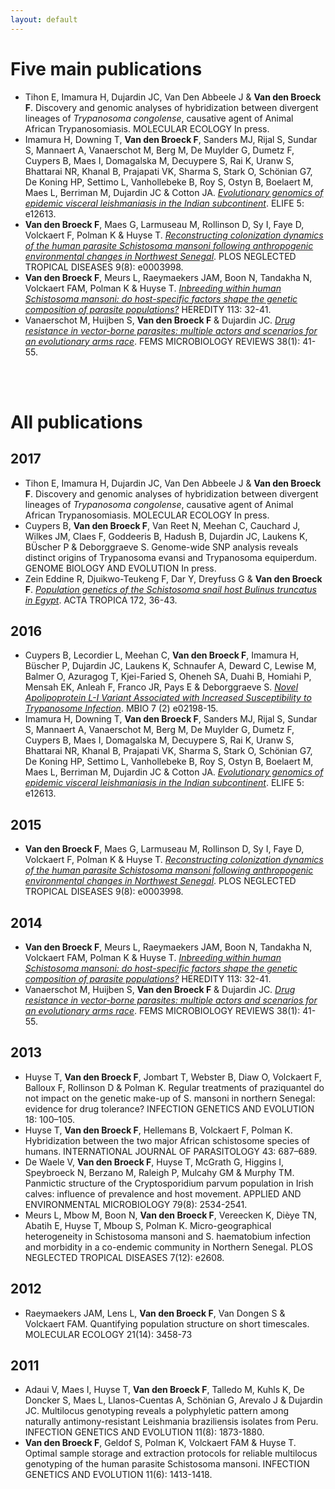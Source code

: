 ```yaml
---
layout: default
---
```


# Five main publications
* Tihon E, Imamura H, Dujardin JC, Van Den Abbeele J & **Van den Broeck F**. Discovery and genomic analyses of hybridization between divergent lineages of *Trypanosoma congolense*, causative agent of Animal African Trypanosomiasis. MOLECULAR ECOLOGY In press.
* Imamura H, Downing T, **Van den Broeck F**, Sanders MJ, Rijal S, Sundar S, Mannaert A, Vanaerschot M, Berg M, De Muylder G, Dumetz F, Cuypers B, Maes I, Domagalska M, Decuypere S, Rai K, Uranw S, Bhattarai NR, Khanal B, Prajapati VK, Sharma S, Stark O, Schönian G7, De Koning HP, Settimo L, Vanhollebeke B, Roy S, Ostyn B, Boelaert M, Maes L, Berriman M, Dujardin JC & Cotton JA. *[Evolutionary genomics of epidemic visceral leishmaniasis in the Indian subcontinent](https://doi.org/10.7554/eLife.12613)*. ELIFE 5: e12613.
* **Van den Broeck F**, Maes G, Larmuseau M, Rollinson D, Sy I, Faye D, Volckaert F, Polman K & Huyse T. *[Reconstructing colonization dynamics of the human parasite Schistosoma mansoni following anthropogenic environmental changes in Northwest Senegal](https://doi.org/10.1371/journal.pntd.0003998)*. PLOS NEGLECTED TROPICAL DISEASES 9(8): e0003998.
* **Van den Broeck F**, Meurs L, Raeymaekers JAM, Boon N, Tandakha N, Volckaert FAM, Polman K & Huyse T. *[Inbreeding within human Schistosoma mansoni: do host-specific factors shape the genetic composition of parasite populations?](https://doi.org/10.1038/hdy.2014.13)* HEREDITY 113: 32-41.
* Vanaerschot M, Huijben S, **Van den Broeck F** & Dujardin JC. *[Drug resistance in vector-borne parasites: multiple actors and scenarios for an evolutionary arms race](https://doi.org/10.1111/1574-6976.12032)*. FEMS MICROBIOLOGY REVIEWS 38(1): 41-55.
<br />
<br />

# All publications 

## 2017
* Tihon E, Imamura H, Dujardin JC, Van Den Abbeele J & **Van den Broeck F**. Discovery and genomic analyses of hybridization between divergent lineages of *Trypanosoma congolense*, causative agent of Animal African Trypanosomiasis. MOLECULAR ECOLOGY In press.
* Cuypers B, **Van den Broeck F**, Van Reet N, Meehan C, Cauchard J, Wilkes JM, Claes F, Goddeeris B, Hadush B, Dujardin JC, Laukens K, BÜscher P & Deborggraeve S. Genome-wide SNP analysis reveals distinct origins of Trypanosoma evansi and Trypanosoma equiperdum. GENOME BIOLOGY AND EVOLUTION In press.
* Zein Eddine R, Djuikwo-Teukeng F, Dar Y, Dreyfuss G & **Van den Broeck F**. *[Population genetics of the Schistosoma snail host Bulinus truncatus in Egypt](https://doi.org/10.1016/j.actatropica.2017.04.002)*. ACTA TROPICA 172, 36-43.

## 2016
* Cuypers B, Lecordier L, Meehan C, **Van den Broeck F**, Imamura H, Büscher P, Dujardin JC, Laukens K, Schnaufer A, Deward C, Lewise M, Balmer O, Azuragog T, Kjei-Faried S, Oheneh SA, Duahi B, Homiahi P, Mensah EK, Anleah F, Franco JR, Pays E & Deborggraeve S. *[Novel Apolipoprotein L-I Variant Associated with Increased Susceptibility to Trypanosome Infection](https://doi.org/10.1128/mBio.02198-15)*. MBIO 7 (2) e02198-15.
* Imamura H, Downing T, **Van den Broeck F**, Sanders MJ, Rijal S, Sundar S, Mannaert A, Vanaerschot M, Berg M, De Muylder G, Dumetz F, Cuypers B, Maes I, Domagalska M, Decuypere S, Rai K, Uranw S, Bhattarai NR, Khanal B, Prajapati VK, Sharma S, Stark O, Schönian G7, De Koning HP, Settimo L, Vanhollebeke B, Roy S, Ostyn B, Boelaert M, Maes L, Berriman M, Dujardin JC & Cotton JA. *[Evolutionary genomics of epidemic visceral leishmaniasis in the Indian subcontinent](https://doi.org/10.7554/eLife.12613)*. ELIFE 5: e12613.

## 2015
*	**Van den Broeck F**, Maes G, Larmuseau M, Rollinson D, Sy I, Faye D, Volckaert F, Polman K & Huyse T. *[Reconstructing colonization dynamics of the human parasite Schistosoma mansoni following anthropogenic environmental changes in Northwest Senegal](https://doi.org/10.1371/journal.pntd.0003998)*. PLOS NEGLECTED TROPICAL DISEASES 9(8): e0003998.

## 2014
*	**Van den Broeck F**, Meurs L, Raeymaekers JAM, Boon N, Tandakha N, Volckaert FAM, Polman K & Huyse T. *[Inbreeding within human Schistosoma mansoni: do host-specific factors shape the genetic composition of parasite populations?](https://doi.org/10.1038/hdy.2014.13)* HEREDITY 113: 32-41.
* Vanaerschot M, Huijben S, **Van den Broeck F** & Dujardin JC. *[Drug resistance in vector-borne parasites: multiple actors and scenarios for an evolutionary arms race](https://doi.org/10.1111/1574-6976.12032)*. FEMS MICROBIOLOGY REVIEWS 38(1): 41-55.

## 2013
* Huyse T, **Van den Broeck F**, Jombart T, Webster B, Diaw O, Volckaert F, Balloux F, Rollinson D & Polman K. Regular treatments of praziquantel do not impact on the genetic make-up of S. mansoni in northern Senegal: evidence for drug tolerance? INFECTION GENETICS AND EVOLUTION 18: 100–105.
* Huyse T, **Van den Broeck F**, Hellemans B, Volckaert F, Polman K. Hybridization between the two major African schistosome species of humans. INTERNATIONAL JOURNAL OF PARASITOLOGY 43: 687–689.
* De Waele V, **Van den Broeck F**, Huyse T, McGrath G, Higgins I, Speybroeck N, Berzano M, Raleigh P, Mulcahy GM & Murphy TM. Panmictic structure of the Cryptosporidium parvum population in Irish calves: influence of prevalence and host movement. APPLIED AND ENVIRONMENTAL MICROBIOLOGY 79(8): 2534-2541.
* Meurs L, Mbow M, Boon N, **Van den Broeck F**, Vereecken K, Dièye TN, Abatih E, Huyse T, Mboup S, Polman K. Micro-geographical heterogeneity in Schistosoma mansoni and S. haematobium infection and morbidity in a co-endemic community in Northern Senegal. PLOS NEGLECTED TROPICAL DISEASES 7(12): e2608.

## 2012
* Raeymaekers JAM, Lens L, **Van den Broeck F**, Van Dongen S & Volckaert FAM. Quantifying population structure on short timescales. MOLECULAR ECOLOGY 21(14): 3458-73

## 2011
* Adaui V, Maes I, Huyse T, **Van den Broeck F**, Talledo M, Kuhls K, De Doncker S, Maes L, Llanos-Cuentas A, Schönian G, Arevalo J & Dujardin JC. Multilocus genotyping reveals a polyphyletic pattern among naturally antimony-resistant Leishmania braziliensis isolates from Peru. INFECTION GENETICS AND EVOLUTION 11(8): 1873-1880.
* **Van den Broeck F**, Geldof S, Polman K, Volckaert FAM & Huyse T. Optimal sample storage and extraction protocols for reliable multilocus genotyping of the human parasite Schistosoma mansoni. INFECTION GENETICS AND EVOLUTION 11(6): 1413-1418.
